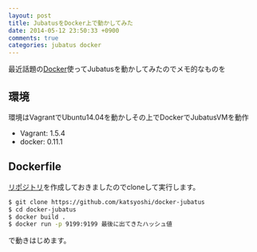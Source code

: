 ```yaml
---
layout: post
title: JubatusをDocker上で動かしてみた
date: 2014-05-12 23:50:33 +0900
comments: true
categories: jubatus docker
---
```


最近話題の[Docker](https://www.docker.io/)使ってJubatusを動かしてみたのでメモ的なものを

## 環境
環境はVagrantでUbuntu14.04を動かしその上でDockerでJubatusVMを動作

- Vagrant: 1.5.4
- docker: 0.11.1

## Dockerfile

[リポジトリ](https://github.com/katsyoshi/docker-jubatus)を作成しておきましたのでcloneして実行します。

```sh
$ git clone https://github.com/katsyoshi/docker-jubatus
$ cd docker-jubatus
$ docker build .
$ docker run -p 9199:9199 最後に出てきたハッシュ値
```

で動きはじめます。


